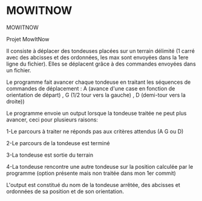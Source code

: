 # MOWITNOW
MOWITNOW

Projet MowItNow

Il consiste à déplacer des tondeuses placées sur un terrain délimité (1 carré avec des abcisses et des ordonnées, les max sont envoyées dans la 1ere ligne du fichier). Elles se déplacent grâce à des commandes envoyées dans un fichier.

Le programme fait avancer chaque tondeuse en traitant les séquences de commandes de déplacement : A (avance d'une case en fonction de orientation de départ) , G (1/2 tour vers la gauche) , D (demi-tour vers la droite))

Le programme envoie un output lorsque la tondeuse traitée ne peut plus avancer, ceci pour plusieurs raisons:

1-Le parcours à traiter ne réponds pas aux critères attendus (A G ou D)

2-Le parcours de la tondeuse est terminé

3-La tondeuse est sortie du terrain

4-La tondeuse rencontre une autre tondeuse sur la position calculée par le programme (option présente mais non traitée dans mon 1er commit)

L'output est constitué du nom de la tondeuse arrêtée, des abcisses et ordonnées de sa position et de son orientation.
